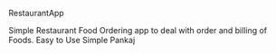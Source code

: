 RestaurantApp
 
Simple Restaurant Food Ordering app to deal with order and billing of Foods.
Easy to Use 
Simple
Pankaj



